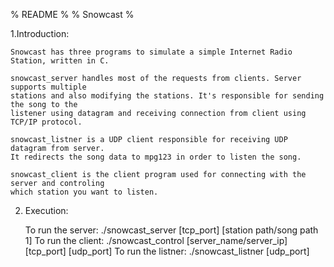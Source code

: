 % README %
% Snowcast %

1.Introduction:

	Snowcast has three programs to simulate a simple Internet Radio Station, written in C.
	
	snowcast_server handles most of the requests from clients. Server supports multiple
	stations and also modifying the stations. It's responsible for sending the song to the
	listener using datagram and receiving connection from client using TCP/IP protocol.
	
	snowcast_listner is a UDP client responsible for receiving UDP datagram from server.
	It redirects the song data to mpg123 in order to listen the song.
	
	snowcast_client is the client program used for connecting with the server and controling
	which station you want to listen. 
	
2. Execution:

	To run the server: ./snowcast_server [tcp_port] [station path/song path 1]
	To run the client: ./snowcast_control [server_name/server_ip] [tcp_port] [udp_port]
	To run the listner: ./snowcast_listner [udp_port]
	